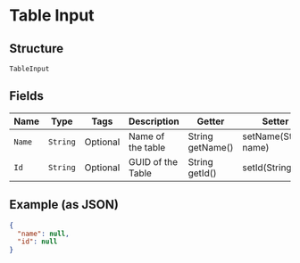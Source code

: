 
# Table Input

## Structure

`TableInput`

## Fields

| Name | Type | Tags | Description | Getter | Setter |
|  --- | --- | --- | --- | --- | --- |
| `Name` | `String` | Optional | Name of the table | String getName() | setName(String name) |
| `Id` | `String` | Optional | GUID of the Table | String getId() | setId(String id) |

## Example (as JSON)

```json
{
  "name": null,
  "id": null
}
```

